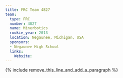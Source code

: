 ```yaml
---
title: FRC Team 4827
team:
  type: FRC
  number: 4827
  name: Minerbotics
  rookie_year: 2013
  location: Negaunee, Michigan, USA
  sponsors:
  - Negaunee High School
  links:
    Website:
---
```


{% include remove_this_line_and_add_a_paragraph %}